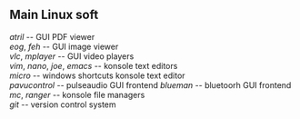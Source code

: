 ## Main Linux soft
*atril* -- GUI PDF viewer  
*eog*, *feh* -- GUI image viewer  
*vlc*, *mplayer* -- GUI video players  
*vim*, *nano*, *joe*, *emacs* -- konsole text editors  
*micro* -- windows shortcuts konsole text editor  
*pavucontrol* -- pulseaudio GUI frontend
*blueman* -- bluetoorh GUI frontend  
*mc*, *ranger* -- konsole file managers  
*git* -- version control system   

